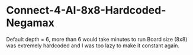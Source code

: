 # Connect-4-AI-8x8-Hardcoded-Negamax
Default depth = 6, more than 6 would take minutes to run
Board size (8x8) was extremely hardcoded and I was too lazy to make it constant again.
